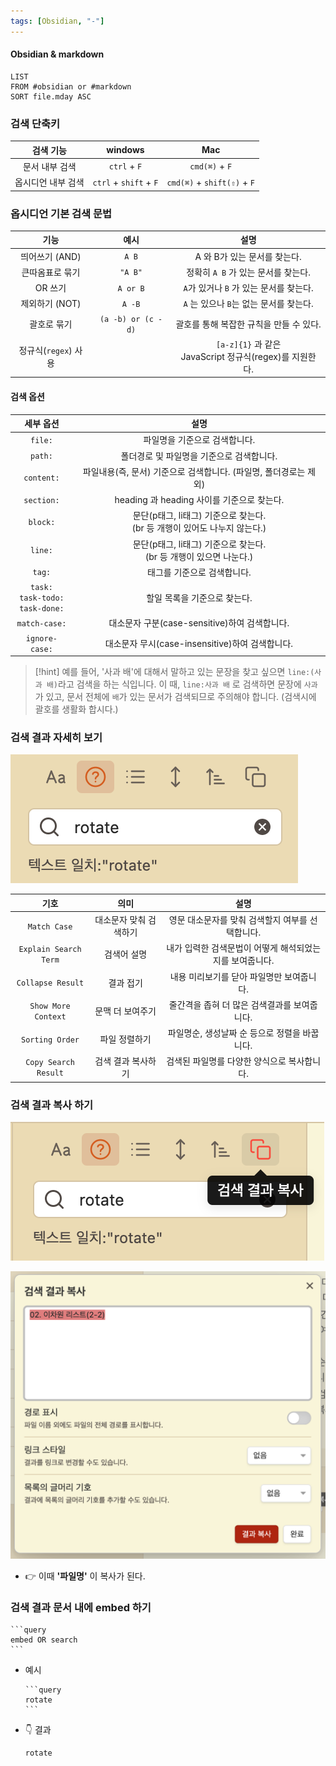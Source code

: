 ```yaml
---
tags: [Obsidian, "-"]
---
```

#### Obsidian & markdown
```dataview
LIST
FROM #obsidian or #markdown  
SORT file.mday ASC
```


### 검색 단축키

|     검색 기능      |        windows         |             Mac             |
|:------------------:|:----------------------:|:---------------------------:|
|   문서 내부 검색   |      `ctrl` + `F`      |       `cmd(⌘)` + `F`        |
| 옵시디언 내부 검색 | `ctrl` + `shift` + `F` | `cmd(⌘)` + `shift(⇧)` + `F` |

### 옵시디언 기본 검색 문법

|         기능         |        예시        |                            설명                             |
|:--------------------:|:------------------:|:-----------------------------------------------------------:|
|    띄어쓰기 (AND)    |       `A B`        |                A 와 B가 있는 문서를 찾는다.                 |
|   큰따옴표로 묶기    |      `"A B"`       |             정확히 `A B` 가 있는 문서를 찾는다.             |
|       OR 쓰기        |      `A or B`      |           `A`가 있거나 `B` 가 있는 문서를 찾는다.           |
|    제외하기 (NOT)    |       `A -B`       |           `A` 는 있으나 `B`는 없는 문서를 찾는다.           |
|     괄호로 묶기      | `(a -b) or (c -d)` |           괄호를 통해 복잡한 규칙을 만들 수 있다.           |
| 정규식(`regex`) 사용 |                    | `[a-z]{1}` 과 같은 <br>JavaScript 정규식(regex)를 지원한다. |

#### 검색 옵션

|                 세부 옵션                  |                                     설명                                      |
|:------------------------------------------:|:-----------------------------------------------------------------------------:|
|                  `file:`                   |                         파일명을 기준으로 검색합니다.                         |
|                  `path:`                   |                   폴더경로 및 파일명을 기준으로 검색합니다.                   |
|                 `content:`                 |       파일내용(즉, 문서) 기준으로 검색합니다. (파일명, 폴더경로는 제외)       |
|                 `section:`                 |                  heading 과 heading 사이를 기준으로 찾는다.                   |
|                  `block:`                  | 문단(p태그, li태그) 기준으로 찾는다. <br>(br 등 개행이 있어도 나누지 않는다.) |
|                  `line:`                   |    문단(p태그, li태그) 기준으로 찾는다. <br>(br 등 개행이 있으면 나눈다.)     |
|                   `tag:`                   |                          태그를 기준으로 검색합니다.                          |
| `task:`  <br>`task-todo:` <br>`task-done:` |                         할일 목록을 기준으로 찾는다.                          |
|               `match-case:`                |                 대소문자 구분(case-sensitive)하여 검색합니다.                 |
|               `ignore-case:`               |                대소문자 무시(case-insensitive)하여 검색합니다.                |

> [!hint] 예를 들어, '사과 배'에 대해서 말하고 있는 문장을 찾고 싶으면 `line:(사과 배)`라고 검색을 하는 식입니다. 이 때, `line:사과 배` 로 검색하면 문장에 `사과`가 있고, 문서 전체에 `배`가 있는 문서가 검색되므로 주의해야 합니다. (검색시에 괄호를 생활화 합시다.)


### 검색 결과 자세히 보기
![](assets/Obsidian%20search.png)

|         기호          |          의미          |                           설명                           |
|:---------------------:|:----------------------:|:--------------------------------------------------------:|
|     `Match Case`      | 대소문자 맞춰 검색하기 |     영문 대소문자를 맞춰 검색할지 여부를 선택합니다.     |
| `Explain Search Term` |      검색어 설명       | 내가 입력한 검색문법이 어떻게 해석되었는지를 보여줍니다. |
|   `Collapse Result`   |       결과 접기        |        내용 미리보기를 닫아 파일명만 보여줍니다.         |
|  `Show More Context`  |    문맥 더 보여주기    |       줄간격을 좁혀 더 많은 검색결과를 보여줍니다.       |
|    `Sorting Order`    |     파일 정렬하기      |      파일명순, 생성날짜 순 등으로 정렬을 바꿉니다.       |
| `Copy Search Result`  |   검색 결과 복사하기   |       검색된 파일명를 다양한 양식으로 복사합니다.        |


### 검색 결과 복사 하기
![](assets/Obsidian%20search-1.png)

![](assets/Obsidian%20search-2.png)
- 👉 이때 **'파일명'** 이 복사가 된다.


### 검색 결과 문서 내에 embed 하기
````
```query
embed OR search
```
````


- 예시
	````
	```query
	rotate
	```
	````

- 👇 결과
	```query
	rotate
	```



